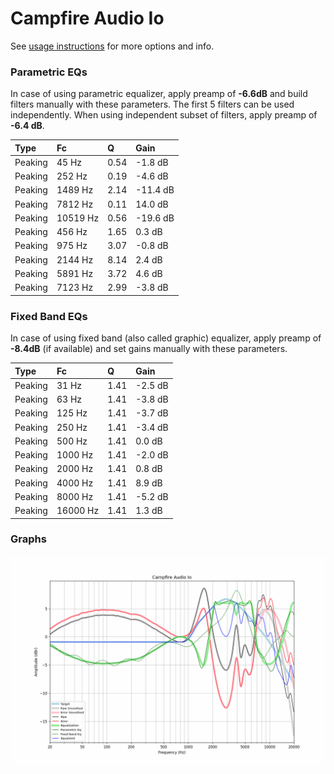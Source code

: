 # Campfire Audio Io
See [usage instructions](https://github.com/jaakkopasanen/AutoEq#usage) for more options and info.

### Parametric EQs
In case of using parametric equalizer, apply preamp of **-6.6dB** and build filters manually
with these parameters. The first 5 filters can be used independently.
When using independent subset of filters, apply preamp of **-6.4 dB**.

| Type    | Fc       |    Q | Gain     |
|:--------|:---------|:-----|:---------|
| Peaking | 45 Hz    | 0.54 | -1.8 dB  |
| Peaking | 252 Hz   | 0.19 | -4.6 dB  |
| Peaking | 1489 Hz  | 2.14 | -11.4 dB |
| Peaking | 7812 Hz  | 0.11 | 14.0 dB  |
| Peaking | 10519 Hz | 0.56 | -19.6 dB |
| Peaking | 456 Hz   | 1.65 | 0.3 dB   |
| Peaking | 975 Hz   | 3.07 | -0.8 dB  |
| Peaking | 2144 Hz  | 8.14 | 2.4 dB   |
| Peaking | 5891 Hz  | 3.72 | 4.6 dB   |
| Peaking | 7123 Hz  | 2.99 | -3.8 dB  |

### Fixed Band EQs
In case of using fixed band (also called graphic) equalizer, apply preamp of **-8.4dB**
(if available) and set gains manually with these parameters.

| Type    | Fc       |    Q | Gain    |
|:--------|:---------|:-----|:--------|
| Peaking | 31 Hz    | 1.41 | -2.5 dB |
| Peaking | 63 Hz    | 1.41 | -3.8 dB |
| Peaking | 125 Hz   | 1.41 | -3.7 dB |
| Peaking | 250 Hz   | 1.41 | -3.4 dB |
| Peaking | 500 Hz   | 1.41 | 0.0 dB  |
| Peaking | 1000 Hz  | 1.41 | -2.0 dB |
| Peaking | 2000 Hz  | 1.41 | 0.8 dB  |
| Peaking | 4000 Hz  | 1.41 | 8.9 dB  |
| Peaking | 8000 Hz  | 1.41 | -5.2 dB |
| Peaking | 16000 Hz | 1.41 | 1.3 dB  |

### Graphs
![](./Campfire%20Audio%20Io.png)